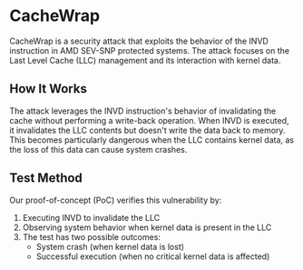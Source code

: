 # CacheWrap

CacheWrap is a security attack that exploits the behavior of the INVD instruction in AMD SEV-SNP protected systems. The attack focuses on the Last Level Cache (LLC) management and its interaction with kernel data.

## How It Works
The attack leverages the INVD instruction's behavior of invalidating the cache without performing a write-back operation. When INVD is executed, it invalidates the LLC contents but doesn't write the data back to memory. This becomes particularly dangerous when the LLC contains kernel data, as the loss of this data can cause system crashes.

## Test Method
Our proof-of-concept (PoC) verifies this vulnerability by:
1. Executing INVD to invalidate the LLC
2. Observing system behavior when kernel data is present in the LLC
3. The test has two possible outcomes:
   - System crash (when kernel data is lost)
   - Successful execution (when no critical kernel data is affected)

